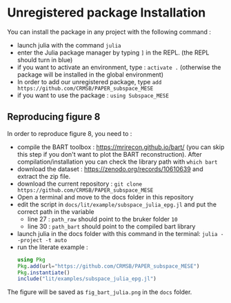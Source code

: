 # Unregistered package Installation

You can install the package in any project with the following command :

- launch julia with the command `julia`
- enter the Julia package manager by typing `]` in the REPL. (the REPL should turn in blue)
- if you want to activate an environment, type : `activate .` (otherwise the package will be installed in the global environment)
- In order to add our unregistered package, type `add https://github.com/CRMSB/PAPER_subspace_MESE`
- if you want to use the package : `using Subspace_MESE`


## Reproducing figure 8

In order to reproduce figure 8, you need to :
- compile the BART toolbox : https://mrirecon.github.io/bart/ (you can skip this step if you don't want to plot the BART reconstruction). After compilation/installation you can check the library path with `which bart`
- download the dataset : https://zenodo.org/records/10610639 and extract the zip file.
- download the current repository : `git clone https://github.com/CRMSB/PAPER_subspace_MESE`
- Open a terminal and move to the docs folder in this repository
- edit the script in `docs/lit/example/subspace_julia_epg.jl` and put the correct path in the variable 
  - line 27 : `path_raw` should point to the bruker folder `10`
  - line 30 : `path_bart` should point to the compiled bart library
- launch julia in the docs folder with this command in the terminal: `julia --project -t auto`
- run the literate example :
  ```julia
  using Pkg
  Pkg.add(url="https://github.com/CRMSB/PAPER_subspace_MESE")
  Pkg.instantiate()
  include("lit/examples/subspace_julia_epg.jl")
  ```
The figure will be saved as `fig_bart_julia.png` in the `docs` folder.
